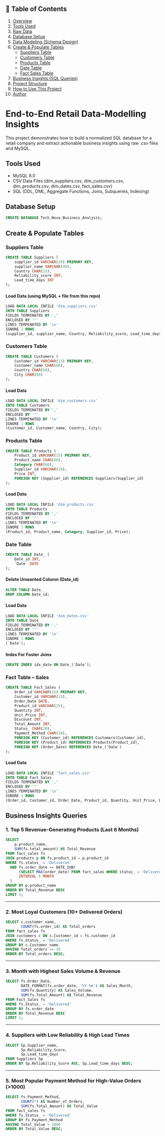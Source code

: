 ## 📑 Table of Contents

1. [Overview](#overview)  
2. [Tools Used](#tools-used)  
3. [Raw Data](#raw-data)  
4. [Database Setup](#database-setup)  
5. [Data Modeling (Schema Design)](#data-modeling-schema-design)  
6. [Create & Populate Tables](#create--populate-tables)  
   - [Suppliers Table](#suppliers-table)  
   - [Customers Table](#customers-table)  
   - [Products Table](#products-table)  
   - [Date Table](#date-table)  
   - [Fact Sales Table](#fact-sales-table)  
7. [Business Insights (SQL Queries)](#business-insights-sql-queries)  
8. [Project Structure](#project-structure)  
9. [How to Use This Project](#how-to-use-this-project)  
10. [Author](#author)
# End-to-End Retail Data-Modelling Insights
This project demonstrates how to build a normalized SQL database for a retail company and extract actionable business insights using raw .csv files and MySQL.

## Tools Used
 * MySQL 8.0
 * CSV Data Files (dim_suppliers.csv, dim_customers.csv, dim_products.csv, dim_dates.csv, fact_sales.csv)
 * SQL (DDL, DML, Aggregate Functions, Joins, Subqueries, Indexing)

## Database Setup
 ```sql
CREATE DATABASE Tech_Nova_Business_Analysis;
```


## Create & Populate Tables

### Suppliers Table 
```sql
CREATE TABLE Suppliers (
    supplier_id VARCHAR(10) PRIMARY KEY,
    supplier_name VARCHAR(40),
    Country CHAR(15),
    Reliability_score INT,
    Lead_time_days INT
);
```

#### Load Data (using MySQL + file from this repo)
```sql
LOAD DATA LOCAL INFILE 'dim_suppliers.csv'
INTO TABLE Suppliers
FIELDS TERMINATED BY ',' 
ENCLOSED BY '"'
LINES TERMINATED BY '\n'
IGNORE 1 ROWS
(supplier_id, supplier_name, Country, Reliability_score, Lead_time_days);
```

###  Customers Table
```sql
CREATE TABLE Customers (
    Customer_id VARCHAR(15) PRIMARY KEY,
    Customer_name CHAR(60),
    Country CHAR(60),
    City CHAR(60)
);
```

#### Load Data 
```sql
LOAD DATA LOCAL INFILE 'dim_customers.csv'
INTO TABLE Customers
FIELDS TERMINATED BY ',' 
ENCLOSED BY '"'
LINES TERMINATED BY '\n'
IGNORE 1 ROWS
(Customer_id, Customer_name, Country, City);
```

### Products Table
```sql
CREATE TABLE Products (
    Product_id VARCHAR(15) PRIMARY KEY,
    Product_name CHAR(60),
    Category CHAR(60),
    Supplier_id VARCHAR(10),
    Price INT,
    FOREIGN KEY (Supplier_id) REFERENCES Suppliers(Supplier_id)
);
```

#### Load Data
```sql
LOAD DATA LOCAL INFILE 'dim_products.csv'
INTO TABLE Products
FIELDS TERMINATED BY ',' 
ENCLOSED BY '"'
LINES TERMINATED BY '\n'
IGNORE 1 ROWS
(Product_id, Product_name, Category, Supplier_id, Price);
```


### Date Table
```sql
CREATE TABLE Date_ (
    Date_id INT,
    `Date` DATE
);
```
#### Delete Unwanted Column (Date_id)
```sql
ALTER TABLE Date_
DROP COLUMN Date_id;
```


#### Load Data
```sql
LOAD DATA LOCAL INFILE 'dim_dates.csv'
INTO TABLE Date_
FIELDS TERMINATED BY ',' 
ENCLOSED BY '"'
LINES TERMINATED BY '\n'
IGNORE 1 ROWS
(`Date`);
```


#### Index For Faster Joins
```sql
CREATE INDEX idx_date ON Date_(`Date`);
```


### Fact Table – Sales
```sql
CREATE TABLE Fact_Sales (
    Order_id VARCHAR(15) PRIMARY KEY,
    Customer_id VARCHAR(15),
    Order_Date DATE,
    Product_id VARCHAR(15),
    Quantity INT,
    Unit_Price INT,
    Discount INT,
    Total_Amount INT,
    Status_ CHAR(20),
    Payment_Method CHAR(30),
    FOREIGN KEY (Customer_id) REFERENCES Customers(Customer_id),
    FOREIGN KEY (Product_id) REFERENCES Products(Product_id),
    FOREIGN KEY (Order_Date) REFERENCES Date_(`Date`)
);
```

#### Load Data 
```sql
LOAD DATA LOCAL INFILE 'fact_sales.csv'
INTO TABLE Fact_Sales
FIELDS TERMINATED BY ',' 
ENCLOSED BY '"'
LINES TERMINATED BY '\n'
IGNORE 1 ROWS
(Order_id, Customer_id, Order_Date, Product_id, Quantity, Unit_Price, Discount, Total_Amount, Status_, Payment_Method);
```


## Business Insights Queries

### 1. Top 5 Revenue-Generating Products (Last 6 Months)

```sql
SELECT
    p.product_name,
    SUM(fs.total_amount) AS Total_Revenue
FROM fact_sales fs
JOIN products p ON fs.product_id = p.product_id
WHERE fs.status_ = 'Delivered'
  AND fs.order_date >= DATE_SUB(
      (SELECT MAX(order_date) FROM fact_sales WHERE status_ = 'Delivered'), 
      INTERVAL 6 MONTH
  )
GROUP BY p.product_name
ORDER BY Total_Revenue DESC
LIMIT 5;
```

---

### 2. Most Loyal Customers (10+ Delivered Orders)

```sql
SELECT c.customer_name,
       COUNT(fs.order_id) AS Total_orders
FROM fact_sales fs
JOIN customers c ON c.Customer_id = fs.customer_id
WHERE fs.Status_ = 'Delivered'
GROUP BY c.Customer_name
HAVING Total_orders >= 10
ORDER BY Total_orders DESC;
```

---

### 3. Month with Highest Sales Volume & Revenue

```sql
SELECT fs.Order_Date,
       DATE_FORMAT(fs.order_date, '%Y-%m') AS Sales_Month,
       SUM(fs.Quantity) AS Sales_Volume,
       SUM(fs.Total_Amount) AS Total_Revenue
FROM Fact_Sales fs
WHERE fs.Status_ = 'Delivered'
GROUP BY fs.order_date
ORDER BY Total_Revenue DESC
LIMIT 1;
```

---

### 4. Suppliers with Low Reliability & High Lead Times

```sql
SELECT Sp.Supplier_name,
       Sp.Reliability_Score,
       Sp.Lead_time_days
FROM Suppliers Sp
ORDER BY Sp.Reliability_Score ASC, Sp.Lead_time_days DESC;
```

---

### 5. Most Popular Payment Method for High-Value Orders (>1000)

```sql
SELECT fs.Payment_Method, 
       COUNT(*) AS Number_of_Orders,
       SUM(fs.Total_Amount) AS Total_Value
FROM fact_sales fs
WHERE fs.Status_ = 'Delivered'
GROUP BY fs.Payment_Method
HAVING Total_Value > 1000
ORDER BY Total_Value DESC;
```
